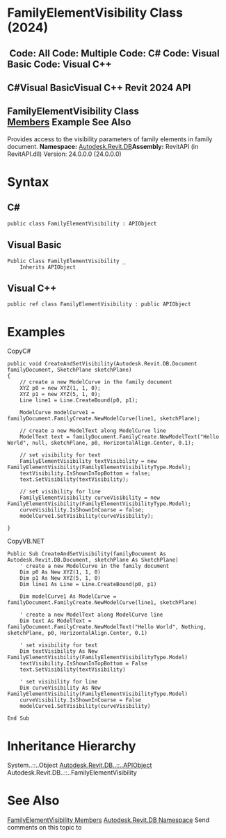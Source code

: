# FamilyElementVisibility Class (2024)

﻿
 Code: All Code: Multiple Code: C# Code: Visual Basic Code: Visual C++   
---  
C#Visual BasicVisual C++
Revit 2024 API  
---  
FamilyElementVisibility Class  
[Members](0a86aa27-16bd-1874-39da-4268375c40c5.md "FamilyElementVisibility Members") Example See Also  
---  
Provides access to the visibility parameters of family elements in family document.
**Namespace:** [Autodesk.Revit.DB](87546ba7-461b-c646-cbb1-2cb8f5bff8b2.md "Autodesk.Revit.DB Namespace")**Assembly:** RevitAPI (in RevitAPI.dll) Version: 24.0.0.0 (24.0.0.0)
# Syntax
C#  
---  
```text
public class FamilyElementVisibility : APIObject
```
  
Visual Basic  
---  
```text
Public Class FamilyElementVisibility _
	Inherits APIObject
```
  
Visual C++  
---  
```text
public ref class FamilyElementVisibility : public APIObject
```
  
# Examples
CopyC#
```text
public void CreateAndSetVisibility(Autodesk.Revit.DB.Document familyDocument, SketchPlane sketchPlane)
{
    // create a new ModelCurve in the family document
    XYZ p0 = new XYZ(1, 1, 0);
    XYZ p1 = new XYZ(5, 1, 0);
    Line line1 = Line.CreateBound(p0, p1);

    ModelCurve modelCurve1 = familyDocument.FamilyCreate.NewModelCurve(line1, sketchPlane);

    // create a new ModelText along ModelCurve line
    ModelText text = familyDocument.FamilyCreate.NewModelText("Hello World", null, sketchPlane, p0, HorizontalAlign.Center, 0.1);

    // set visibility for text 
    FamilyElementVisibility textVisibility = new FamilyElementVisibility(FamilyElementVisibilityType.Model);
    textVisibility.IsShownInTopBottom = false;
    text.SetVisibility(textVisibility);

    // set visibility for line
    FamilyElementVisibility curveVisibility = new FamilyElementVisibility(FamilyElementVisibilityType.Model);
    curveVisibility.IsShownInCoarse = false;
    modelCurve1.SetVisibility(curveVisibility);

}
```

CopyVB.NET
```text
Public Sub CreateAndSetVisibility(familyDocument As Autodesk.Revit.DB.Document, sketchPlane As SketchPlane)
    ' create a new ModelCurve in the family document
    Dim p0 As New XYZ(1, 1, 0)
    Dim p1 As New XYZ(5, 1, 0)
    Dim line1 As Line = Line.CreateBound(p0, p1)

    Dim modelCurve1 As ModelCurve = familyDocument.FamilyCreate.NewModelCurve(line1, sketchPlane)

    ' create a new ModelText along ModelCurve line
    Dim text As ModelText = familyDocument.FamilyCreate.NewModelText("Hello World", Nothing, sketchPlane, p0, HorizontalAlign.Center, 0.1)

    ' set visibility for text 
    Dim textVisibility As New FamilyElementVisibility(FamilyElementVisibilityType.Model)
    textVisibility.IsShownInTopBottom = False
    text.SetVisibility(textVisibility)

    ' set visibility for line
    Dim curveVisibility As New FamilyElementVisibility(FamilyElementVisibilityType.Model)
    curveVisibility.IsShownInCoarse = False
    modelCurve1.SetVisibility(curveVisibility)

End Sub
```

# Inheritance Hierarchy
System..::..Object [Autodesk.Revit.DB..::..APIObject](beb86ef5-39ad-3f0d-0cd9-0c929387a2bb.md "APIObject Class") Autodesk.Revit.DB..::..FamilyElementVisibility
# See Also
[FamilyElementVisibility Members](0a86aa27-16bd-1874-39da-4268375c40c5.md "FamilyElementVisibility Members")
[Autodesk.Revit.DB Namespace](87546ba7-461b-c646-cbb1-2cb8f5bff8b2.md "Autodesk.Revit.DB Namespace")
Send comments on this topic to 